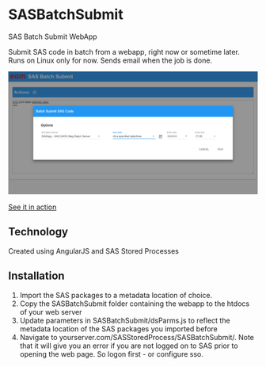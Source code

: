 # SASBatchSubmit
SAS Batch Submit WebApp

Submit SAS code in batch from a webapp, right now or sometime later.
Runs on Linux only for now. Sends email when the job is done.

![Screenshot](screenshot.png?raw=true "Screenshot")

[See it in action](https://www.youtube.com/watch?v=bSpakS9dyPg)

## Technology
Created using AngularJS and SAS Stored Processes

## Installation
1. Import the SAS packages to a metadata location of choice.
2. Copy the SASBatchSubmit folder containing the webapp to the htdocs of your web server
3. Update parameters in SASBatchSubmit/dsParms.js to reflect the metadata location of the SAS packages you imported before
4. Navigate to yourserver.com/SASStoredProcess/SASBatchSubmit/. Note that it will give you an error if you are not logged on to SAS prior to opening the web page. So logon first - or configure sso.

